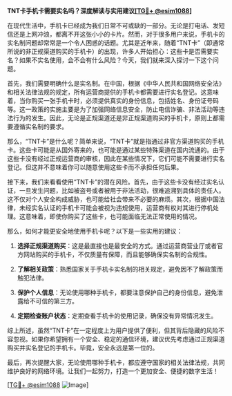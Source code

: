 **TNT卡手机卡需要实名吗？深度解读与实用建议[[TG💪+ @esim1088](https://t.me/s/esim1088)]**

在现代生活中，手机卡已经成为我们日常不可或缺的一部分。无论是打电话、发短信还是上网冲浪，都离不开这张小小的卡片。然而，对于很多用户来说，手机卡的实名制问题却常常是一个令人困惑的话题。尤其是近年来，随着“TNT卡”（即通常所说的非正规渠道购买的手机卡）的出现，许多人开始担心：这些卡是否需要实名？如果不实名使用，会不会有什么风险？今天，我们就来深入探讨一下这个问题。

首先，我们需要明确什么是实名制。在中国，根据《中华人民共和国网络安全法》和相关法律法规的规定，所有运营商提供的手机卡都需要进行实名登记。这意味着，当你购买一张手机卡时，必须提供真实的身份信息，包括姓名、身份证号码等。这一政策的实施主要是为了加强网络信息安全，防止电信诈骗、非法活动等违法行为的发生。因此，无论是正规渠道还是非正规渠道购买的手机卡，原则上都需要遵循实名制的要求。

那么，“TNT卡”是什么呢？简单来说，“TNT卡”就是指通过非官方渠道购买的手机卡。这些卡可能是从国外寄来的，也可能是通过某些特殊渠道在国内流通的。由于这些卡没有经过正规运营商的审核，因此在某些情况下，它们可能不需要进行实名登记。但这并不意味着你可以随意使用这些卡而不承担任何后果。

接下来，我们来看看使用“TNT卡”的潜在风险。首先，由于这些卡没有经过实名认证，一旦发生问题，比如被盗号或者被用于非法活动，很难追溯到具体的责任人。这不仅对个人安全构成威胁，也可能给社会带来不必要的麻烦。其次，根据中国法律，未经实名认证的手机卡可能会被视为违规使用，运营商有权对其进行停机处理。这意味着，即使你购买了这些卡，也可能面临无法正常使用的情况。

那么，如何才能更安全地使用手机卡呢？以下是一些实用的建议：

1. **选择正规渠道购买**：这是最直接也是最安全的方式。通过运营商营业厅或者官方网站购买的手机卡，不仅质量有保障，而且能够确保实名制的合规性。

2. **了解相关政策**：熟悉国家关于手机卡实名制的相关规定，避免因不了解政策而触犯法律。

3. **保护个人信息**：无论使用哪种手机卡，都要注意保护自己的身份信息，避免泄露给不可信的第三方。

4. **定期检查账户状态**：定期查看手机卡的使用记录，确保没有异常情况发生。

综上所述，虽然“TNT卡”在一定程度上为用户提供了便利，但其背后隐藏的风险不容忽视。如果你希望拥有一个安全、稳定的通信环境，建议优先考虑通过正规渠道购买并实名登记的手机卡。毕竟，安全永远是第一位的。

最后，再次提醒大家，无论使用哪种手机卡，都应遵守国家的相关法律法规，共同维护良好的网络环境。让我们一起努力，打造一个更加安全、便捷的数字生活！

[[TG💪+ @esim1088](https://t.me/s/esim1088) ![Image](https://i.postimg.cc/4NQfJmqS/Snipaste-2025-05-13-00-14-12.png)]